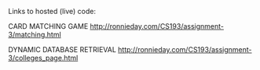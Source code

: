 Links to hosted (live) code:

CARD MATCHING GAME
http://ronnieday.com/CS193/assignment-3/matching.html

DYNAMIC DATABASE RETRIEVAL
http://ronnieday.com/CS193/assignment-3/colleges_page.html
